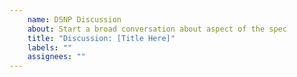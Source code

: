 ```yaml
---
    name: DSNP Discussion
    about: Start a broad conversation about aspect of the spec
    title: "Discussion: [Title Here]"
    labels: ""
    assignees: ""
---
```

